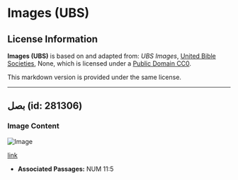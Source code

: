 # Images (UBS)

## License Information

**Images (UBS)** is based on and adapted from: _UBS Images_, [United Bible Societies](https://unitedbiblesocieties.org/), None, which is licensed under a [Public Domain CC0](https://creativecommons.org/public-domain/cc0/).

This markdown version is provided under the same license.



--------------------------------

## بصل (id: 281306)

### Image Content

![Image](https://cdn.aquifer.bible/aquifer-content/resources/Media/WEB-0684_onion.jpg)

[link](https://cdn.aquifer.bible/aquifer-content/resources/Media/WEB-0684_onion.jpg)

* **Associated Passages:** NUM 11:5

